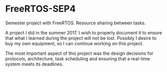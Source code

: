 # FreeRTOS-SEP4
Semester project with FreeRTOS. Resource sharing between tasks.

A project I did in the summer 2017. I wish to properly document it to ensure that what I learned during the project will not be lost. Possibly I desire to buy my own equipment, so I can continue working on this project.

The most important aspect of this project was the design decisions for protocols, architecture, task scheduling and ensuring that a real-time system meets its deadlines.
